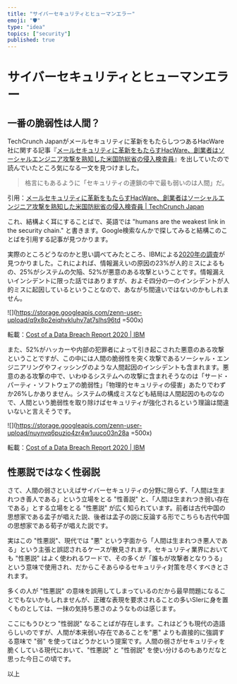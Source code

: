 ```yaml
---
title: "サイバーセキュリティとヒューマンエラー"
emoji: "🛡"
type: "idea"
topics: ["security"]
published: true
---
```


# サイバーセキュリティとヒューマンエラー

## 一番の脆弱性は人間？

TechCrunch Japanがメールセキュリティに革新をもたらしつつあるHacWare社に関する記事『[メールセキュリティに革新をもたらすHacWare、創業者はソーシャルエンジニア攻撃を熟知した米国防総省の侵入検査員](https://jp.techcrunch.com/2020/09/18/2020-09-15-hacware-email-security/)』を出していたので読んでいたところ気になる一文を見つけました。

> 格言にもあるように「セキュリティの連鎖の中で最も弱いのは人間」だ。

引用：[メールセキュリティに革新をもたらすHacWare、創業者はソーシャルエンジニア攻撃を熟知した米国防総省の侵入検査員 \| TechCrunch Japan](https://jp.techcrunch.com/2020/09/18/2020-09-15-hacware-email-security/)

これ、結構よく耳にすることばで、英語では "humans are the weakest link in the security chain." と書きます。Google検索なんかで探してみると結構このことばを引用する記事が見つかります。

実際のところどうなのかと思い調べてみたところ、IBMによる[2020年の調査](https://www.ibm.com/security/digital-assets/cost-data-breach-report/#/ja)が見つかりました。これによれば、情報漏えいの原因の23%が人的ミスによるもの、25%がシステムの欠陥、52%が悪意のある攻撃ということです。情報漏えいインシデントに限った話ではありますが、およそ四分の一のインシデントが人的ミスに起因しているということなので、あながち間違いではないのかもしれません。

![](https://storage.googleapis.com/zenn-user-upload/q9x8p2eiqhvkluhv7at7slhs96td =500x)

転載：[Cost of a Data Breach Report 2020 \| IBM](https://www.ibm.com/security/digital-assets/cost-data-breach-report/#/ja)

また、52%がハッカーや内部の犯罪者によって引き起こされた悪意のある攻撃ということですが、この中には人間の脆弱性を突く攻撃であるソーシャル・エンジニアリングやフィッシングのような人間起因のインシデントも含まれます。悪意のある攻撃の中で、いわゆるシステムへの攻撃に含まれそうなのは「サード・パーティ・ソフトウェアの脆弱性」「物理的セキュリティの侵害」あたりでわずか26%しかありません。システムの構成ミスなども結局は人間起因のものなので、人間という脆弱性を取り除けばセキュリティが強化されるという理論は間違いないと言えそうです。

![](https://storage.googleapis.com/zenn-user-upload/nuynvq6puzio4zr4w1uuco03n28a =500x)

転載：[Cost of a Data Breach Report 2020 \| IBM](https://www.ibm.com/security/digital-assets/cost-data-breach-report/#/ja)

## 性悪説ではなく性弱説

さて、人間の弱さといえばサイバーセキュリティの分野に限らず、「人間は生まれつき善人である」という立場をとる "性善説" と、「人間は生まれつき弱い存在である」とする立場をとる "性悪説" が広く知られています。前者は古代中国の思想家である孟子が唱えた説、後者は孟子の説に反論する形でこちらも古代中国の思想家である荀子が唱えた説です。

実はこの "性悪説"、現代では "悪" という字面から「人間は生まれつき悪人である」という主張と誤認されるケースが散見されます。セキュリティ業界においても "性悪説" はよく使われるワードで、その多くが「誰もが攻撃者となりうる」という意味で使用され、だからこそあらゆるセキュリティ対策を尽くすべきとされます。

多くの人が "性悪説" の意味を誤用してしまっているのだから最早問題になることでもないかもしれませんが、正確な表現を要求されることの多いSIerに身を置くものとしては、一抹の気持ち悪さのようなものは感じます。

ここにもうひとつ "性弱説" なることばが存在します。これはどうも現代の造語らしいのですが、人間が本来弱い存在であることを"悪" よりも直接的に強調する意味で "弱" を使ってはどうかという提案です。人間の弱さがセキュリティを脆くしている現代において、"性悪説" と "性弱説" を使い分けるのもありだなと思った今日この頃です。

以上
